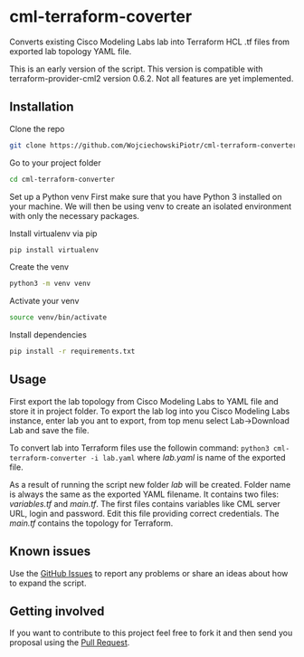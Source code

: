 # cml-terraform-coverter

Converts existing Cisco Modeling Labs lab into Terraform HCL .tf files from exported lab topology YAML file.

This is an early version of the script. This version is compatible with terraform-provider-cml2 version 0.6.2. Not all features are yet implemented.

## Installation

Clone the repo
```bash
git clone https://github.com/WojciechowskiPiotr/cml-terraform-converter.git
```
Go to your project folder
```bash
cd cml-terraform-converter
```

Set up a Python venv
First make sure that you have Python 3 installed on your machine. We will then be using venv to create an isolated environment with only the necessary packages.

Install virtualenv via pip
```bash
pip install virtualenv
```

Create the venv
```bash
python3 -m venv venv
```

Activate your venv
```bash
source venv/bin/activate
```

Install dependencies
```bash
pip install -r requirements.txt
```

## Usage

First export the lab topology from Cisco Modeling Labs to YAML file and store it in project folder. To export the lab log into you Cisco Modeling Labs instance, enter lab you ant to export, from top menu select Lab->Download Lab and save the file.

To convert lab into Terraform files use the followin command: `python3 cml-terraform-converter -i lab.yaml` where _lab.yaml_ is name of the exported file. 

As a result of running the script new folder _lab_ will be created. Folder name is always the same as the exported YAML filename. It contains two files: _variables.tf_ and _main.tf_. The first files contains variables like CML server URL, login and password. Edit this file providing correct credentials. The _main.tf_ contains the topology for Terraform.

## Known issues

Use the [GitHub Issues](https://github.com/WojciechowskiPiotr/cml-terraform-converter/issues) to report any problems or share an ideas about how to expand the script.

## Getting involved

If you want to contribute to this project feel free to fork it and then send you proposal using the [Pull Request](https://github.com/WojciechowskiPiotr/cml-terraform-converter/pulls).

